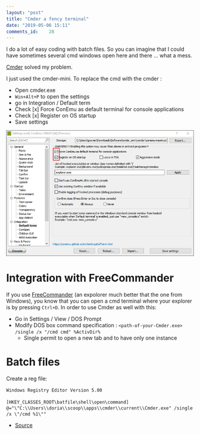 ```yaml
---
layout: "post"
title: "Cmder a fency terminal"
date: "2019-05-06 15:11"
comments_id: 	28
---
```


I do a lot of easy coding with batch files. So you can imagine that I could have sometimes several cmd windows open here and there ... what a mess.

[Cmder](https://cmder.net/) solved my problem.

I just used the cmder-mini. To replace the cmd with the cmder :

- Open cmder.exe
- `Win+Alt+P` to open the settings
- go in Integration / Default term
- Check [x] Force ConEmu as default terminal for console applications
- Check [x] Register on OS startup
- Save settings

![Picture](/files/posts/2019/2019-05-06/Cmder_default_term.jpg)

# Integration with FreeCommander

If you use [FreeCommander](https://freecommander.com/en/summary/) (an expolorer much better that the one from Windows), you know that you can open a cmd terminal where your explorer is by pressing `Ctrl+D`. In order to use Cmder as well with this:

- Go in Settings / View / DOS Prompt
- Modify DOS box command specification : `<path-of-your-Cmder.exe> /single /x "/cmd cmd" %ActivDir%`
	- Single permit to open a new tab and to have only one instance

# Batch files

Create a reg file:

```shell
Windows Registry Editor Version 5.00

[HKEY_CLASSES_ROOT\batfile\shell\open\command]
@="\"C:\\Users\\doria\\scoop\\apps\\cmder\\current\\Cmder.exe" /single /x \"/cmd %1\""
```

- [Source](https://github.com/cmderdev/cmder/issues/2110#issuecomment-1041922115)
